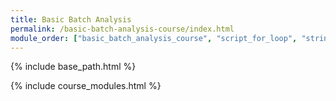 ```yaml
---
title: Basic Batch Analysis
permalink: /basic-batch-analysis-course/index.html
module_order: ["basic_batch_analysis_course", "script_for_loop", "string_concat", "script_functions", "batch_processing" ]
---
```


{% include base_path.html %}

{% include course_modules.html %}
